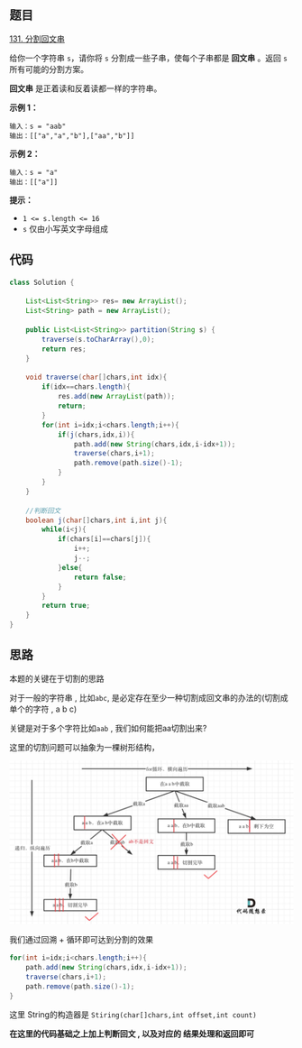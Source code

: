 ## 题目

[131. 分割回文串](https://leetcode.cn/problems/palindrome-partitioning/)

给你一个字符串 `s`，请你将 `s` 分割成一些子串，使每个子串都是 **回文串** 。返回 `s` 所有可能的分割方案。

**回文串** 是正着读和反着读都一样的字符串。

 

**示例 1：**

```
输入：s = "aab"
输出：[["a","a","b"],["aa","b"]]
```

**示例 2：**

```
输入：s = "a"
输出：[["a"]]
```

 

**提示：**

- `1 <= s.length <= 16`
- `s` 仅由小写英文字母组成

## 代码

```java
class Solution {

    List<List<String>> res= new ArrayList();
    List<String> path = new ArrayList();

    public List<List<String>> partition(String s) {
        traverse(s.toCharArray(),0);
        return res;
    }

    void traverse(char[]chars,int idx){
        if(idx==chars.length){
            res.add(new ArrayList(path));
            return;
        }
        for(int i=idx;i<chars.length;i++){
            if(j(chars,idx,i)){
                path.add(new String(chars,idx,i-idx+1));
                traverse(chars,i+1);
                path.remove(path.size()-1);
            }
        }
    }

    //判断回文
    boolean j(char[]chars,int i,int j){
        while(i<j){
            if(chars[i]==chars[j]){
                i++;
                j--;
            }else{
                return false;
            }
        }
        return true;
    }
}
```

## 思路

本题的关键在于切割的思路 

对于一般的字符串 , 比如`abc`, 是必定存在至少一种切割成回文串的办法的(切割成单个的字符 , a b c)

关键是对于多个字符比如`aab` , 我们如何能把aa切割出来?

这里的切割问题可以抽象为一棵树形结构，

![131.分割回文串](assets/131.%E5%88%86%E5%89%B2%E5%9B%9E%E6%96%87%E4%B8%B2.jpg)

我们通过回溯 + 循环即可达到分割的效果

```java
for(int i=idx;i<chars.length;i++){
    path.add(new String(chars,idx,i-idx+1));
    traverse(chars,i+1);
    path.remove(path.size()-1);
}
```

这里 String的构造器是 `Stiring(char[]chars,int offset,int count)`

**在这里的代码基础之上加上判断回文  , 以及对应的 结果处理和返回即可**